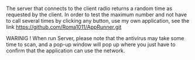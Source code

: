The server that connects to the client radio returns a random time as requested by the client.
In order to test the maximum number and not have to call several times by clicking any button, use my own application, 
see the link https://github.com/Roma1011/AppRunner.git

WARINIG !
When run Server, please note that the antivirus may take some time to scan, 
and a pop-up window will pop up where you just have to confirm that the application can use the network.
